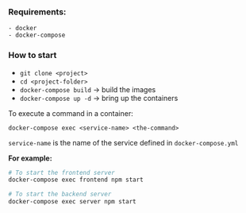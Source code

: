 ### Requirements:

    - docker
    - docker-compose

### How to start

- `git clone <project>`
- `cd <project-folder>`
- `docker-compose build` -> build the images
- `docker-compose up -d` -> bring up the containers

To execute a command in a container:

`docker-compose exec <service-name> <the-command>`

`service-name` is the name of the service defined in `docker-compose.yml`

**For example:**

```bash
# To start the frontend server
docker-compose exec frontend npm start

# To start the backend server
docker-compose exec server npm start
```
